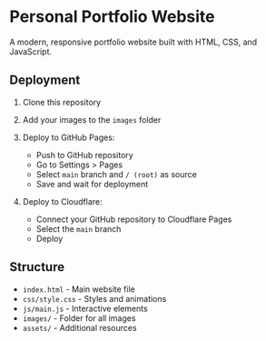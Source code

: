 # Personal Portfolio Website

A modern, responsive portfolio website built with HTML, CSS, and JavaScript.

## Deployment

1. Clone this repository
2. Add your images to the `images` folder
3. Deploy to GitHub Pages:
   - Push to GitHub repository
   - Go to Settings > Pages
   - Select `main` branch and `/ (root)` as source
   - Save and wait for deployment

4. Deploy to Cloudflare:
   - Connect your GitHub repository to Cloudflare Pages
   - Select the `main` branch
   - Deploy

## Structure
- `index.html` - Main website file
- `css/style.css` - Styles and animations
- `js/main.js` - Interactive elements
- `images/` - Folder for all images
- `assets/` - Additional resources
